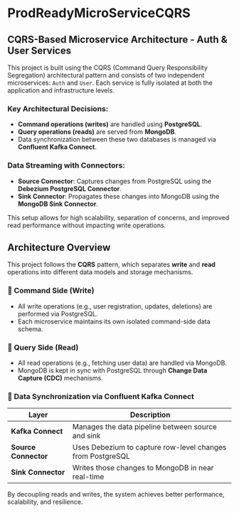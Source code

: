 
# ProdReadyMicroServiceCQRS

## CQRS-Based Microservice Architecture - Auth & User Services

This project is built using the CQRS (Command Query Responsibility Segregation) architectural pattern and consists of two independent microservices: `Auth` and `User`. Each service is fully isolated at both the application and infrastructure levels.

### Key Architectural Decisions:
- **Command operations (writes)** are handled using **PostgreSQL**.
- **Query operations (reads)** are served from **MongoDB**.
- Data synchronization between these two databases is managed via **Confluent Kafka Connect**.

### Data Streaming with Connectors:
- **Source Connector**: Captures changes from PostgreSQL using the **Debezium PostgreSQL Connector**.
- **Sink Connector**: Propagates these changes into MongoDB using the **MongoDB Sink Connector**.

This setup allows for high scalability, separation of concerns, and improved read performance without impacting write operations.

## Architecture Overview

This project follows the **CQRS** pattern, which separates **write** and **read** operations into different data models and storage mechanisms.

### 🔹 Command Side (Write)
- All write operations (e.g., user registration, updates, deletions) are performed via PostgreSQL.
- Each microservice maintains its own isolated command-side data schema.

### 🔹 Query Side (Read)
- All read operations (e.g., fetching user data) are handled via MongoDB.
- MongoDB is kept in sync with PostgreSQL through **Change Data Capture (CDC)** mechanisms.

### 🔄 Data Synchronization via Confluent Kafka Connect

| Layer               | Description                                                   |
|---------------------|---------------------------------------------------------------|
| **Kafka Connect**   | Manages the data pipeline between source and sink             |
| **Source Connector**| Uses Debezium to capture row-level changes from PostgreSQL    |
| **Sink Connector**  | Writes those changes to MongoDB in near real-time             |

By decoupling reads and writes, the system achieves better performance, scalability, and resilience.

